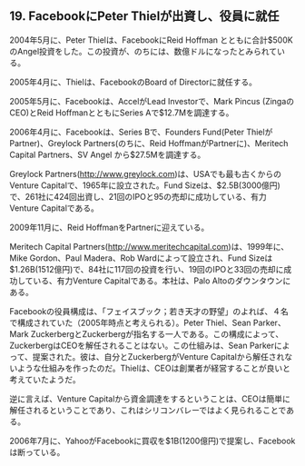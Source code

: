 ## 19. FacebookにPeter Thielが出資し、役員に就任

2004年5月に、Peter Thielは、FacebookにReid Hoffman とともに合計$500KのAngel投資をした。この投資が、のちには、数億ドルになったとみられている。

2005年4月に、Thielは、FacebookのBoard of Directorに就任する。

2005年5月に、Facebookは、AccelがLead Investorで、Mark Pincus (ZingaのCEO)とReid HoffmanとともにSeries Aで$12.7Mを調達する。

2006年4月に、Facebookは、Series Bで、Founders Fund(Peter ThielがPartner)、Greylock Partners(のちに、Reid HoffmanがPartnerに)、Meritech Capital Partners、SV Angel から$27.5Mを調達する。

Greylock Partners(http://www.greylock.com)は、USAでも最も古くからのVenture Capitalで、1965年に設立された。Fund Sizeは、$2.5B(3000億円)で、261社に424回出資し、21回のIPOと95の売却に成功している、有力Venture Capitalである。

2009年11月に、Reid HoffmanをPartnerに迎えている。

Meritech Capital Partners(http://www.meritechcapital.com)は、1999年に、Mike Gordon、Paul Madera、Rob Wardによって設立され、Fund Sizeは$1.26B(1512億円)で、84社に117回の投資を行い、19回のIPOと33回の売却に成功している、有力Venture Capitalである。本社は、Palo Altoのダウンタウンにある。

Facebookの役員構成は、「フェイスブック；若き天才の野望」のよれば、４名で構成されていた（2005年時点と考えられる）。Peter Thiel、Sean Parker、Mark ZuckerbergとZuckerbergが指名する一人である。この構成によって、ZuckerbergはCEOを解任されることはない。この仕組みは、Sean Parkerによって、提案された。彼は、自分とZuckerbergがVenture Capitalから解任されないような仕組みを作ったのだ。Thielは、CEOは創業者が経営することが良いと考えていたようだ。

逆に言えば、Venture Capitalから資金調達をするということは、CEOは簡単に解任されるということであり、これはシリコンバレーではよく見られることである。

2006年7月に、YahooがFacebookに買収を$1B(1200億円)で提案し、Facebookは断っている。
